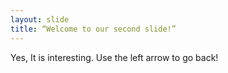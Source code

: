 ```yaml
---
layout: slide  
title: “Welcome to our second slide!”  
---
```

Yes, It is interesting.
Use the left arrow to go back! 
